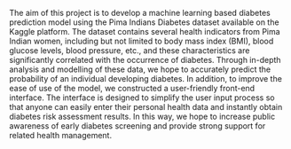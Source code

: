 The aim of this project is to develop a machine learning based diabetes prediction model using the Pima Indians Diabetes dataset available on the Kaggle platform. The dataset contains several health indicators from Pima Indian women, including but not limited to body mass index (BMI), blood glucose levels, blood pressure, etc., and these characteristics are significantly correlated with the occurrence of diabetes. Through in-depth analysis and modelling of these data, we hope to accurately predict the probability of an individual developing diabetes.
In addition, to improve the ease of use of the model, we constructed a user-friendly front-end interface. The interface is designed to simplify the user input process so that anyone can easily enter their personal health data and instantly obtain diabetes risk assessment results. In this way, we hope to increase public awareness of early diabetes screening and provide strong support for related health management.
